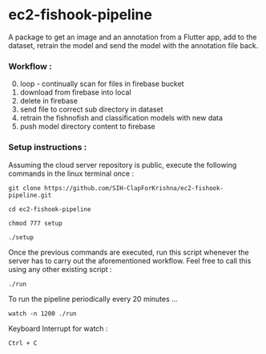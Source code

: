 # ec2-fishook-pipeline
A package to get an image and an annotation from a Flutter app, add to the dataset, retrain the model and send the model with the annotation file back.

### Workflow :

0. loop - continually scan for files in firebase bucket
1. download from firebase into local
2. delete in firebase 
3. send file to correct sub directory in dataset
4. retrain the fishnofish and classification models with new data
5. push model directory content to firebase

### Setup instructions :

Assuming the cloud server repository is public, execute the following commands in the linux terminal once :

```git clone https://github.com/SIH-ClapForKrishna/ec2-fishook-pipeline.git```

```cd ec2-fishook-pipeline```

```chmod 777 setup```

```./setup```

Once the previous commands are executed, run this script whenever the server has to carry out the aforementioned workflow. Feel free to call this using any other existing script :

```./run``` 

To run the pipeline periodically every 20 minutes ...

```watch -n 1200 ./run```

Keyboard Interrupt for watch : 

 ```Ctrl + C```

